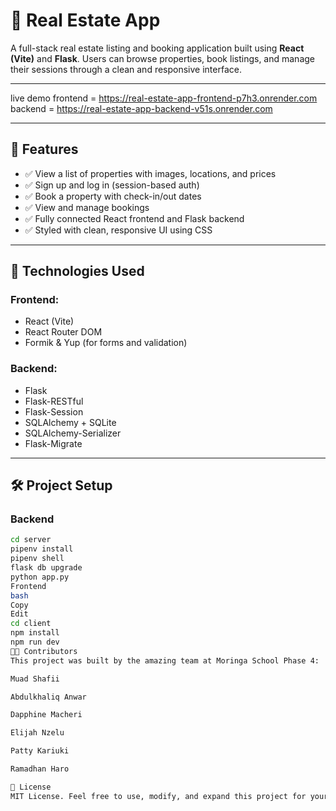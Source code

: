 # 🏡 Real Estate App

A full-stack real estate listing and booking application built using **React (Vite)** and **Flask**. Users can browse properties, book listings, and manage their sessions through a clean and responsive interface.

---
live demo 
frontend = https://real-estate-app-frontend-p7h3.onrender.com
backend = https://real-estate-app-backend-v51s.onrender.com

---

## 🧩 Features

- ✅ View a list of properties with images, locations, and prices
- ✅ Sign up and log in (session-based auth)
- ✅ Book a property with check-in/out dates
- ✅ View and manage bookings
- ✅ Fully connected React frontend and Flask backend
- ✅ Styled with clean, responsive UI using CSS

---

## 🔧 Technologies Used

### Frontend:
- React (Vite)
- React Router DOM
- Formik & Yup (for forms and validation)

### Backend:
- Flask
- Flask-RESTful
- Flask-Session
- SQLAlchemy + SQLite
- SQLAlchemy-Serializer
- Flask-Migrate

---

## 🛠️ Project Setup

### Backend

```bash
cd server
pipenv install
pipenv shell
flask db upgrade
python app.py
Frontend
bash
Copy
Edit
cd client
npm install
npm run dev
👨‍💻 Contributors
This project was built by the amazing team at Moringa School Phase 4:

Muad Shafii

Abdulkhaliq Anwar

Dapphine Macheri

Elijah Nzelu

Patty Kariuki

Ramadhan Haro

📄 License
MIT License. Feel free to use, modify, and expand this project for your portfolio or learning purposes.


